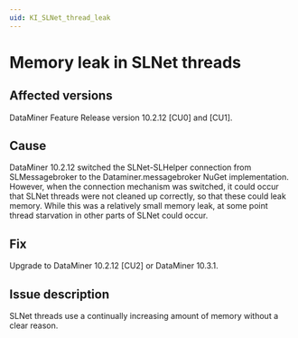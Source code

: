 ```yaml
---
uid: KI_SLNet_thread_leak
---
```


# Memory leak in SLNet threads

## Affected versions

DataMiner Feature Release version 10.2.12 [CU0] and [CU1].

## Cause

DataMiner 10.2.12 switched the SLNet-SLHelper connection from SLMessagebroker to the Dataminer.messagebroker NuGet implementation. However, when the connection mechanism was switched, it could occur that SLNet threads were not cleaned up correctly, so that these could leak memory. While this was a relatively small memory leak, at some point thread starvation in other parts of SLNet could occur.

## Fix

Upgrade to DataMiner 10.2.12 [CU2] or DataMiner 10.3.1.

## Issue description

SLNet threads use a continually increasing amount of memory without a clear reason.
